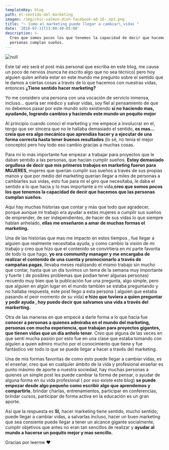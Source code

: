 ```yaml
---
templateKey: blog
path: el-sentido-del-marketing
imagen: /img/chic-salmon-dish-facebook-ad-10-_opt.png
title: "✨ Como el marketing puede llegar a cambiar\_vidas "
date: '2018-07-11T13:00:40-05:00'
description: >-
  Creo que somos pocos los que tenemos la capacidad de decir que hacemos que las
  personas cumplan sueños.
---
```

![null](/img/chic-salmon-dish-facebook-ad-10-.png)

Este tal vez será el post más personal que escriba en este blog, me causa un poco de nervios (nunca he escrito algo que no sea técnico) pero hoy alguien quien anhela estar en este mundo me pregunto sobre el sentido que le damos a ciertas cosas a través de lo que hacemos con nuestras vidas, entonces **¿Tiene sentido hacer marketing?**

Yo me considero una persona con una vocación de servicio inmensa, incluso… quería ser médico y salvar vidas, soy fiel al pensamiento de que no debemos pasar por este mundo solo existiendo **si no haciendo mas, ayudando, logrando cambios y haciendo este mundo un poquito mejor**

Al principio cuando conocí el marketing y me empece a involucrar en el, tengo que ser sincera que no le hallaba demasiado el sentido, **es mas... creía que era algo mecánico que aprendías hacer y a ejecutar de una forma correcta hasta tener buenos resultados** (lo sé, no tenia el mejor concepto) pero hoy todo eso cambio gracias a muchas cosas.

Para mi lo más importante fue empezar a trabajar para proyectos que le daban sentido a las personas, que hacían cumplir sueños. **Estoy demasiado orgullosa de decir que mis primeros trabajos en marketing fueron para MUJERES**, mujeres que querían cumplir sus sueños a través de sus propias manos y que por medio del marketing querían llegar a miles de personas a cambiarles sus vidas, esto fue para mi el giro que necesitaba, le daba el sentido a lo que hacia y lo mas importante a mi vida,**creo que somos pocos los que tenemos la capacidad de decir que hacemos que las personas cumplan sueños.**

Aquí hay muchas historias que contar y más que todo que agradecer, porque aunque mi trabajo era ayudar a estas mujeres a cumplir sus sueños de emprender, de ser independientes, de hacer de sus vidas lo que siempre habían anhelado, **ellas me enseñaron a amar de muchas formas el marketing.**

Una de las historias que mas me impacto en estos tiempos , fue llegar a alguien que realmente necesitaba ayuda, y como cambio la visión de mi trabajo y creo que hizo que el contenido se convirtiera en mi parte favorita de todo lo que hago, **yo era community manager y me encargaba de realizar el contenido de una cuenta y promocionarlo a través de campañas pagas**, llevaba meses realizando el mismo trabajo sin mucho que contar, hasta que un día tuvimos un tema de la semana muy importante y fuerte ( de posibles problemas que podían tener algunas personas) recuerdo muy bien que la publicación fue una pregunta, algo simple, pero que alguien en algún lugar en el mundo también se estaba preguntando y no hallaba respuesta, este post llego a esta persona ( alguien que estaba pasando el peor momento de su vida) **e hizo que tuviera a quien preguntar y pedir ayuda , hoy puedo decir que salvamos una vida a través del markerting.**

Otra de las maneras en que empecé a darle forma a lo que hacia fue **conocer a personas a quienes admiraba en el mundo del marketing, personas con mucha experiencia, que trabajan para proyectos gigantes, que tienen vidas que un día anhelo tener**. Creo que alguna de las veces en que sentí mucha pasión por esto fue en una clase que estaba tomando con alguien a quien admiro mucho por el conocimiento que tiene y fue fantástico ver todo lo que se puede llegar a hacer a través del marketing.

Una de mis formas favoritas de como esto puede llegar a cambiar vidas, es el enseñar, creo que en cualquier ámbito de la vida y profesional enseñar es punto máximo de aporte a nuestra sociedad, hay muchas personas a quienes un simple post les puede cambiar la forma de pensar, o ayudar de alguna forma en su vida profesional ( por eso existe este blog) **se puede empezar desde algo pequeño como escribir algo que aprendemos y compartirlo**, brindar charlas, entrenamientos, participar en conferencias, brindar cursos, participar de forma activa en la educación es un gran aporte.

Así que la respuesta es **SI,** hacer marketing tiene sentido, mucho sentido, puede llegar a cambiar vidas, a salvarlas incluso, hacer un buen marketing que sea consiente puede llegar a tener un alcance gigante socialmente, cumplir objetivos que antes no eran tan sencillos de realizar y **ayudar al mundo a hacerse un poquito mejor y mas sencillo.**

Gracias por leerme ❤️
